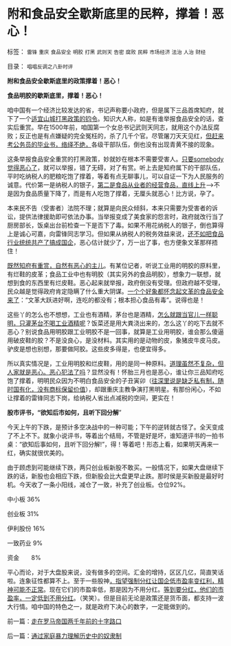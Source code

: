 # 附和食品安全歇斯底里的民粹，撑着！恶心！

标签： `雷锋` `重庆` `食品安全` `明胶` `打黑` `武则天` `告密` `腐败` `民粹` `市场经济` `法治` `人治` `财经` 

目录： `唱唱反调之八卦时评`

**附和食品安全歇斯底里的政策撑着！恶心！**

**食品明胶的歇斯底里，撑着！恶心！**

咱中国有一个经济比较发达的省，书记声称要小政府，但是属下三品首席知府，就下了一个[适宜山城打黑政策的钧令](../../../2010/2/28/从专营权层层盘剥理解中国特色的黑社会.md)。知识大人称，如是有谁举报食品安全的话，查实后重赏。早在1500年前，咱国第一个女总书记武则天同志，就用这个办法反腐败；反正也是有点嫌疑的完全冤枉的，杀了几千个官。尽管屠刀天天见红，[但赶来考公务员的毕业书，络绎不绝，](../../../2009/12/9/现代科举之高考、国考、公务员和考研.md)各级干部队伍，倒也没有出现青黄不接的现象。

这条举报食品安全重赏的打黑政策，妙就妙在根本不需要受害人。[只要somebody觉得恶心了](../../../2012/2/13/食品安全不必歇斯底里，造假也需要成本.md)，就可以举报，错了无碍，对了有赏。听上去是知府属下的干部队伍，平时吃纳税人的肥粮吃饱了撑着，等着有点无聊事儿，可以自证一下为人民服务的诚意。代价第一是纳税人的银子，[第二是食品从业者的经营食品，直线上升](../../../2011/6/18/食品安全有成本，不可以无限索求.md)——>不是因为食品质量下降了，而是有人吃饱了撑着，无厘头就恶心！比方说，孕了。

本来民不告（受害者）法院不理；就算是向民众倾斜，本来只需要为受害者的诉讼，提供法律援助即可依法办事。当举报变成了美食家的怨言时，政府就改行当了厨房部长，饭桌出台前检查一下是否下了毒。如果不用花纳税人的银子，倒也算得上是诚心可嘉，向雷锋同志学习。但如果从纳税人的税务效益来说，[还不如把食品行业统统共产了搞成国企](../../../2011/6/16/食品安全应量力而为，安全是有成本的.md)，恶心估计就少了，万一出了事，也方便象文革那样捂住！

[既然知府有重赏，自然有恶心的主儿](../../../2011/6/13/食品安全道德化的竭斯底里.md)。有某位记者，听说工业用的明胶的原料里，有烂鞋的皮革；食品工业中也有明胶（其实另外的食品明胶），想象力一联想，就想到食的东西里有烂皮鞋。恶心起来就举报，政府倒没有受理。但政府越不受理，民众越是觉得政府肯定隐瞒了什么重大阴谋。[一个个好象都怀念起文革的食品安全来了](../../../2011/6/10/汤姆叔叔竭斯底里的小屋和丛林.md)：“文革大跃进好啊，连吃的都没有；根本担心食品有毒”。说得也是！

这些丫的怎么也不想想，工业也有酒精，茅台也是酒精，[怎么就跟当官儿一样聪明，只灌茅台不喝工业酒精呢](../../../2012/3/8/茅台的神话和现实中的茅台.md)？饭菜还是用大粪浇出来的，怎么这丫的吃下去就不恶心？别说食品用明胶跟工业明胶不是一回事，就算是工业用明胶，谁会那么傻逼用破皮鞋的胶？不是没良心，是没材料。其实用的是动物的皮，象猪皮牛皮马皮。驴皮是想也别想，那要做阿胶。这些皮多得是，也便宜得多。

所以真实情况是，工业用明胶和烂皮鞋，用的是同一种原料。[道理虽然不复杂，但人家就是恶心。恶心犯法了吗](../../../2011/6/12/工业化初期普遍地歇斯底里食品安全.md)？显然没有！怀胎三月也是恶心，谁让你三品知府吃饱了撑着，明明民众因为不明白食品安全的子丑寅卯（[往深里说是缺乏私有制，随时国有化，没有商标保留价值](../../../2011/6/17/食品安全事故是工业事故，三聚氰胺有冤案.md)），却跟重庆主教争演打黑明星。有那份闲心，不如让撑着的雷锋同志下岗，给纳税人省出点减税的空间，更实在！

**股市评书，“欲知后市如何，且听下回分解**”

今天上午的下跌，是预计多空决战中的一种可能；下午的逆转就古怪了。全天变成了不上不下。就象小说评书，等着出个结局，不管是好是坏，谁知道评书的一拍书桌：“欲知后事如何，且听下回分解!”，得！等着吧！形态上看，如果明天再来一红，确实就很优美的。



由于顾虑到可能继续下跌，两只创业板新股不敢买。一般情况下，如果大盘继续下跌的话，新股也会相应下跌，但新股会比大盘更早止跌。那时侯是买新股是最好时机。今天收了一条小阳线，减仓了一致，补充了创业板。仓位92%。

中小板 36%

创业板 31%

伊利股份 16%

一致药业 9%

资金　　8%



平心而论，对于大盘股来说，没有做多的空间。汇金的增持，区区几亿，简直笑话啦。连象征性都算不上。至于一些股神[，指望强制分红让国企低市盈率变红利，精神可能不正常](../../../2012/1/14/中国改革谨防改到印度失败的道路上.md)。现在它们的市盈率低，那是因为不用分红。[等到要分红，他们的市盈率，一定低到不用分红](../../../2012/1/11/市场经济不可能圈钱，强制分红令印度熊市40年！.md)。（笑笑）。但是目前无论是政策还是货币面，都支持一波大行情。咱中国的特色之一，就是政府下决心的数字，一定能做到的。

前一篇：[走在罗马帝国两千年前的十字路口](../../../2012/4/10/走在罗马帝国两千年前的十字路口.md)

后一篇：[通过家庭暴力理解历史中的奴隶制](../../../2012/4/11/通过家庭暴力理解历史中的奴隶制.md)